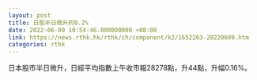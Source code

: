 ```yaml
---
layout: post
title: 日股半日微升約0.2%
date: 2022-06-09 10:54:46.000000000 +08:00
link: https://news.rthk.hk/rthk/ch/component/k2/1652263-20220609.htm
categories: rthk
---
```


日本股市半日微升，日經平均指數上午收市報28278點，升44點，升幅0.16%。

